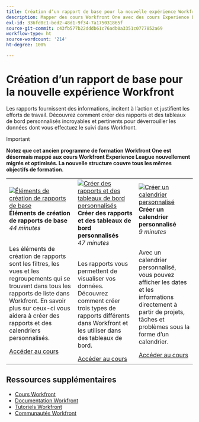 ```yaml
---
title: Création d’un rapport de base pour la nouvelle expérience Workfront
description: Mapper des cours Workfront One avec des cours Experience League
exl-id: 336fd0c1-bed2-48d1-9f34-7a175031865f
source-git-commit: c43fb577b22dddb61c76adb0a3351c0777852a69
workflow-type: ht
source-wordcount: '214'
ht-degree: 100%

---
```


# Création d’un rapport de base pour la nouvelle expérience Workfront

Les rapports fournissent des informations, incitent à l’action et justifient les efforts de travail. Découvrez comment créer des rapports et des tableaux de bord personnalisés incroyables et pertinents pour déverrouiller les données dont vous effectuez le suivi dans Workfront.

>[!IMPORTANT]
>
>**Notez que cet ancien programme de formation Workfront One est désormais mappé aux cours Workfront Experience League nouvellement migrés et optimisés.  La nouvelle structure couvre tous les mêmes objectifs de formation**.

<table>
  <tr>
   <td>
      <a href="https://experienceleague.adobe.com/?recommended=Workfront-U-1-2022.1.reporting">
      <img alt="Éléments de création de rapports de base" src="https://cdn.experienceleague.adobe.com/thumb/basic-reporting-elements.png"/>
      </a>
      <div>
         <strong>Éléments de création de rapports de base</strong></a>
<br/><em>44 minutes</em>
      </div>
      <p>
        <br/>
Les éléments de création de rapports sont les filtres, les vues et les regroupements qui se trouvent dans tous les rapports de liste dans Workfront. En savoir plus sur ceux-ci vous aidera à créer des rapports et des calendriers personnalisés.
      </p>
      <a  rel="noreferrer" target="_blank" href="https://experienceleague.adobe.com/?recommended=Workfront-U-1-2022.1.reporting" class="spectrum-Button spectrum-Button--primary spectrum-Button--sizeM">
<span class="spectrum-Button-label has-no-wrap has-text-weight-bold">Accéder au cours</span>
</a>
   </td>   
   <td>
      <a href="https://experienceleague.adobe.com/?recommended=Workfront-U-1-2022.3.reporting">
      <img alt="Créer des rapports et des tableaux de bord personnalisés" src="https://cdn.experienceleague.adobe.com/thumb/create-custom-reports-and-dashboards.png"/>
      </a>
      <div>
         <strong>Créer des rapports et des tableaux de bord personnalisés</strong></a>
<br/><em>47 minutes</em>
      </div>
      <p>
        <br/>
Les rapports vous permettent de visualiser vos données. Découvrez comment créer trois types de rapports différents dans Workfront et les utiliser dans des tableaux de bord.
      </p>
      <a  rel="noreferrer" target="_blank" href="https://experienceleague.adobe.com/?recommended=Workfront-U-1-2022.3.reporting" class="spectrum-Button spectrum-Button--primary spectrum-Button--sizeM">
<span class="spectrum-Button-label has-no-wrap has-text-weight-bold">Accéder au cours</span>
</a>
   </td>
    <td>
      <a href="https://experienceleague.adobe.com/?recommended=Workfront-U-1-2022.4.reporting">
      <img alt="Créer un calendrier personnalisé" src="https://cdn.experienceleague.adobe.com/thumb/create-a-custom-calendar.png"/>
      </a>
      <div>
         <strong>Créer un calendrier personnalisé</strong></a>
<br/><em>9 minutes</em>
      </div>
      <p>
        <br/>
Avec un calendrier personnalisé, vous pouvez afficher les dates et les informations directement à partir de projets, tâches et problèmes sous la forme d’un calendrier.
      </p>
      <a  rel="noreferrer" target="_blank" href="https://experienceleague.adobe.com/?recommended=Workfront-U-1-2022.4.reporting" class="spectrum-Button spectrum-Button--primary spectrum-Button--sizeM">
<span class="spectrum-Button-label has-no-wrap has-text-weight-bold">Accéder au cours</span>
</a>
   </td>
  </tr>
</table>

## Ressources supplémentaires

* [Cours Workfront](https://experienceleague.adobe.com/?lang=fr&amp;Solution=Workfront#courses)
* [Documentation Workfront](https://experienceleague.adobe.com/docs/workfront.html?lang=fr)
* [Tutoriels Workfront](https://experienceleague.adobe.com/docs/workfront-learn/tutorials-workfront/home.html?lang=fr)
* [Communautés Workfront](https://experienceleaguecommunities.adobe.com/t5/workfront/ct-p/workfront)
